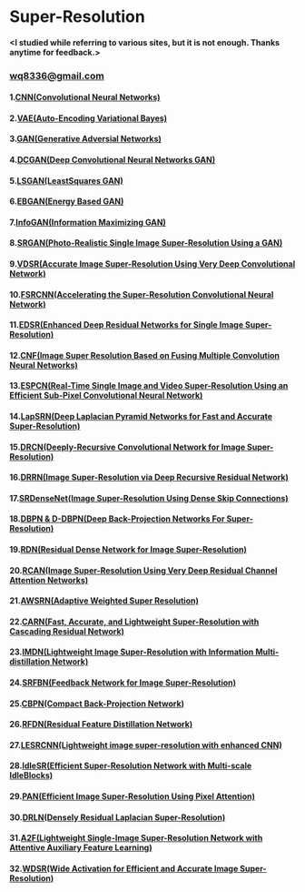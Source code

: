 # Super-Resolution

#### <I studied while referring to various sites, but it is not enough. Thanks anytime for feedback.>
### <wq8336@gmail.com>

#### 1.[CNN(Convolutional Neural Networks)](https://arxiv.org/abs/1408.5882)
#### 2.[VAE(Auto-Encoding Variational Bayes)](https://arxiv.org/abs/1312.6114)
#### 3.[GAN(Generative Adversial Networks)](https://arxiv.org/abs/1406.2661)
#### 4.[DCGAN(Deep Convolutional Neural Networks GAN)](https://arxiv.org/abs/1511.06434)
#### 5.[LSGAN(LeastSquares GAN)](https://arxiv.org/pdf/1611.04076v2.pdf)
#### 6.[EBGAN(Energy Based GAN)](https://arxiv.org/pdf/1609.03126.pdf)
#### 7.[InfoGAN(Information Maximizing GAN)](https://arxiv.org/abs/1606.03657)
#### 8.[SRGAN(Photo-Realistic Single Image Super-Resolution Using a GAN)](https://arxiv.org/abs/1609.04802)
#### 9.[VDSR(Accurate Image Super-Resolution Using Very Deep Convolutional Network)](https://cv.snu.ac.kr/research/VDSR/)
#### 10.[FSRCNN(Accelerating the Super-Resolution Convolutional Neural Network)](https://arxiv.org/abs/1608.00367)
#### 11.[EDSR(Enhanced Deep Residual Networks for Single Image Super-Resolution)](https://arxiv.org/abs/1707.02921)
#### 12.[CNF(Image Super Resolution Based on Fusing Multiple Convolution Neural Networks)](https://ieeexplore.ieee.org/document/8014876)
#### 13.[ESPCN(Real-Time Single Image and Video Super-Resolution Using an Efficient Sub-Pixel Convolutional Neural Network)](https://arxiv.org/abs/1609.05158)
#### 14.[LapSRN(Deep Laplacian Pyramid Networks for Fast and Accurate Super-Resolution)](https://arxiv.org/abs/1704.03915)
#### 15.[DRCN(Deeply-Recursive Convolutional Network for Image Super-Resolution)](https://arxiv.org/abs/1511.04491)
#### 16.[DRRN(Image Super-Resolution via Deep Recursive Residual Network)](https://openaccess.thecvf.com/content_cvpr_2017/papers/Tai_Image_Super-Resolution_via_CVPR_2017_paper.pdf)
#### 17.[SRDenseNet(Image Super-Resolution Using Dense Skip Connections)](https://openaccess.thecvf.com/content_ICCV_2017/papers/Tong_Image_Super-Resolution_Using_ICCV_2017_paper.pdf)
#### 18.[DBPN & D-DBPN(Deep Back-Projection Networks For Super-Resolution)](https://arxiv.org/abs/1803.02735)
#### 19.[RDN(Residual Dense Network for Image Super-Resolution)](https://arxiv.org/abs/1802.08797)
#### 20.[RCAN(Image Super-Resolution Using Very Deep Residual Channel Attention Networks)](https://arxiv.org/abs/1807.02758) 
#### 21.[AWSRN(Adaptive Weighted Super Resolution)](https://arxiv.org/abs/1904.02358)
#### 22.[CARN(Fast, Accurate, and Lightweight Super-Resolution with Cascading Residual Network)](https://arxiv.org/abs/1803.08664)
#### 23.[IMDN(Lightweight Image Super-Resolution with Information Multi-distillation Network)](https://arxiv.org/abs/1909.11856)
#### 24.[SRFBN(Feedback Network for Image Super-Resolution)](https://arxiv.org/abs/1903.09814)
#### 25.[CBPN(Compact Back-Projection Network)](https://www.semanticscholar.org/paper/Efficient-Single-Image-Super-Resolution-via-Hybrid-Zhu-Zhao/9fabdda717babe074670d754ec77281d3a70c677)
#### 26.[RFDN(Residual Feature Distillation Network)](https://arxiv.org/abs/2009.11551)
#### 27.[LESRCNN(Lightweight image super-resolution with enhanced CNN)](https://arxiv.org/abs/2007.04344)
#### 28.[IdleSR(Efficient Super-Resolution Network with Multi-scale IdleBlocks)](https://link.springer.com/chapter/10.1007/978-3-030-67070-2_8)
#### 29.[PAN(Efficient Image Super-Resolution Using Pixel Attention)](https://arxiv.org/abs/2010.01073)
#### 30.[DRLN(Densely Residual Laplacian Super-Resolution)](https://arxiv.org/abs/1906.12021)
#### 31.[A2F(Lightweight Single-Image Super-Resolution Network with Attentive Auxiliary Feature Learning)](https://arxiv.org/abs/2011.06773)
#### 32.[WDSR(Wide Activation for Efficient and Accurate Image Super-Resolution)](https://arxiv.org/abs/1808.08718)

